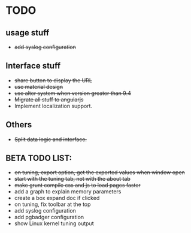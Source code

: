 # TODO

## usage stuff

- ~~add syslog configuration~~

## Interface stuff
- ~~share button to display the URL~~
- ~~use material design~~
- ~~use alter system when version greater than 9.4~~
- ~~Migrate all stuff to angularjs~~
- Implement localization support. 

## Others

- ~~Split data logic and interface.~~

## BETA TODO LIST:
- ~~on tuning, export option, get the exported values when window open~~
- ~~start with the tuning tab, not with the about tab~~
- ~~make grunt compile css and js to load pages faster~~
- add a graph to explain memory parameters
- create a box expand doc if clicked
- on tuning, fix toolbar at the top
- add syslog configuration
- add pgbadger configuration
- show Linux kernel tuning output